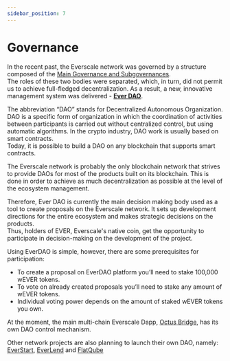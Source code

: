 ```yaml
---
sidebar_position: 7
---
```


# Governance

In the recent past, the Everscale network was governed by a structure composed of the [Main Governance and Subgovernances](https://gov.everkit.org/en).  
The roles of these two bodies were separated, which, in turn, did not permit us to achieve full-fledged decentralization. As a result, a new, innovative management system was delivered - [**Ever DAO**](https://everdao.net/).

The abbreviation “DAO” stands for Decentralized Autonomous Organization. DAO is a specific form of organization in which the coordination of activities between participants is carried out without centralized control, but using automatic algorithms. In the crypto industry, DAO work is usually based on smart contracts.  
Today, it is possible to build a DAO on any blockchain that supports smart contracts. 

The Everscale network is probably the only blockchain network that strives to provide DAOs for most of the products built on its blockchain. This is done in order to achieve as much decentralization as possible at the level of the ecosystem management. 

Therefore, Ever DAO is currently the main decision making body used as a tool to create proposals on the Everscale network. It sets up development directions for the entire ecosystem and makes strategic decisions on the products.   
Thus, holders of EVER, Everscale's native coin, get the opportunity to participate in decision-making on the development of the project.

Using EverDAO is simple, however, there are some prerequisites for participation:

- To create a proposal on EverDAO platform you’ll need to stake 100,000 wEVER tokens.
- To vote on already created proposals you’ll need to stake any amount of wEVER tokens.
- Individual voting power depends on the amount of staked wEVER tokens you own.

At the moment, the main multi-chain Everscale Dapp, [Octus Bridge](https://octusbridge.io), has its own DAO control mechanism.

Other network projects are also planning to launch their own DAO, namely: [EverStart](https://everstart.io), [EverLend](https://everlend.app) and [FlatQube](https://flatqube.io)
